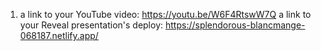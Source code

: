 1. a link to your YouTube video: https://youtu.be/W6F4RtswW7Q
a link to your Reveal presentation's deploy: https://splendorous-blancmange-068187.netlify.app/
